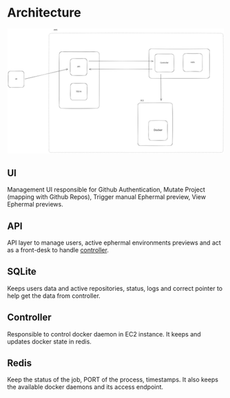 # Architecture

<img src="../../assets/architecture.svg" />

## UI

Management UI responsible for Github Authentication, Mutate Project (mapping with Github Repos), Trigger manual Ephermal preview, View Ephermal previews.

## API

API layer to manage users, active ephermal environments previews and act as a front-desk to handle [controller](#controller).

## SQLite

Keeps users data and active repositories, status, logs and correct pointer to help get the data from controller.

## Controller

Responsible to control docker daemon in EC2 instance. It keeps and updates docker state in redis.

## Redis

Keep the status of the job, PORT of the process, timestamps. It also keeps the available docker daemons and its access endpoint.